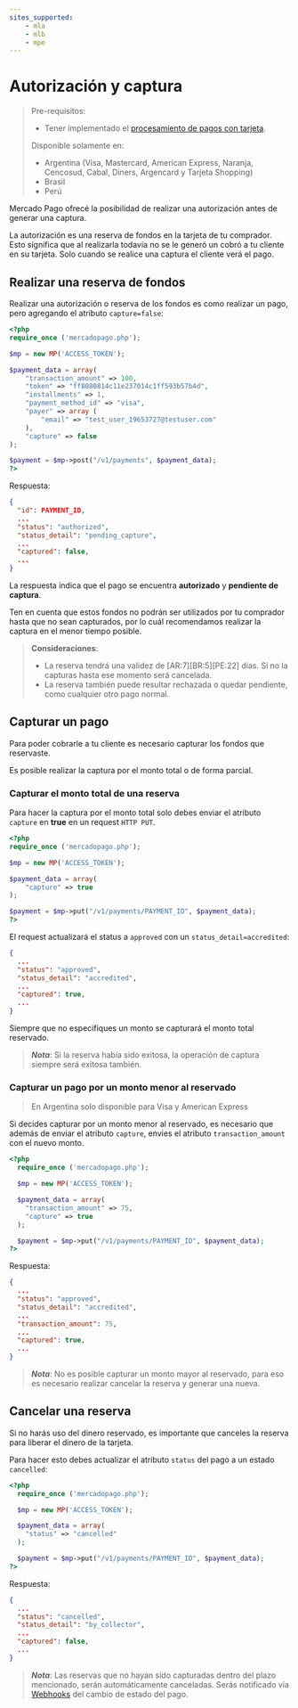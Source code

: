 ```yaml
---
sites_supported:
    - mla
    - mlb 
    - mpe
---
```


# Autorización y captura

> Pre-requisitos:
> 
> * Tener implementado el [procesamiento de pagos con tarjeta](receiving-payment-by-card.es.md).
> 
> Disponible solamente en:
> 
> * Argentina (Visa, Mastercard, American Express, Naranja, Cencosud, Cabal, Diners, Argencard y Tarjeta Shopping)
> * Brasil
> * Perú

Mercado Pago ofrecé la posibilidad de realizar una autorización antes de generar una captura.

La autorización es una reserva de fondos en la tarjeta de tu comprador. Esto significa que al realizarla todavía no se le generó un cobró a tu cliente en su tarjeta. Solo cuando se realice una captura el cliente verá el pago.

## Realizar una reserva de fondos

Realizar una autorización o reserva de los fondos es como realizar un pago, pero agregando el atributo `capture=false`:

```php
<?php
require_once ('mercadopago.php');

$mp = new MP('ACCESS_TOKEN');

$payment_data = array(
	"transaction_amount" => 100,
	"token" => "ff8080814c11e237014c1ff593b57b4d",
	"installments" => 1,
	"payment_method_id" => "visa",
	"payer" => array (
		"email" => "test_user_19653727@testuser.com"
	),
	"capture" => false
);

$payment = $mp->post("/v1/payments", $payment_data);
?>
```

Respuesta:

```json
{
  "id": PAYMENT_ID,
  ...
  "status": "authorized",
  "status_detail": "pending_capture",
  ...
  "captured": false,
  ...
}
```

La respuesta indica que el pago se encuentra **autorizado** y **pendiente de captura**.

Ten en cuenta que estos fondos no podrán ser utilizados por tu comprador hasta que no sean capturados, por lo cuál recomendamos realizar la captura en el menor tiempo posible.

> **Consideraciones**:   
> 
> * La reserva tendrá una validez de [AR:7][BR:5][PE:22] días. Si no la capturas hasta ese momento será cancelada.
> * La reserva también puede resultar rechazada o quedar pendiente, como cualquier otro pago normal.

## Capturar un pago

Para poder cobrarle a tu cliente es necesario capturar los fondos que reservaste.

Es posible realizar la captura por el monto total o de forma parcial.

### Capturar el monto total de una reserva

Para hacer la captura por el monto total solo debes enviar el atributo `capture` en **true** en un request `HTTP PUT`.

```php
<?php
require_once ('mercadopago.php');

$mp = new MP('ACCESS_TOKEN');

$payment_data = array(
	"capture" => true
);

$payment = $mp->put("/v1/payments/PAYMENT_ID", $payment_data);
?>
```

El request actualizará el status a `approved` con un `status_detail=accredited`:

```json
{
  ...
  "status": "approved",
  "status_detail": "accredited",
  ...
  "captured": true,
  ...
}
```

Siempre que no especifiques un monto se capturará el monto total reservado.

> _**Nota**_: Si la reserva había sido exitosa, la operación de captura siempre será exitosa también.

### Capturar un pago por un monto menor al reservado

> En Argentina solo disponible para Visa y American Express

Si decides capturar por un monto menor al reservado, es necesario que además de enviar el atributo `capture`, envies el atributo `transaction_amount` con el nuevo monto.

```php
<?php
  require_once ('mercadopago.php');

  $mp = new MP('ACCESS_TOKEN');

  $payment_data = array(
  	"transaction_amount" => 75,
  	"capture" => true
  );

  $payment = $mp->put("/v1/payments/PAYMENT_ID", $payment_data);
?>

```

Respuesta:

```json
{
  ...
  "status": "approved",
  "status_detail": "accredited",
  ...
  "transaction_amount": 75,
  ...
  "captured": true,
  ...
}
```

> _**Nota**_: No es posible capturar un monto mayor al reservado, para eso es necesario realizar cancelar la reserva y generar una nueva.


## Cancelar una reserva

Si no harás uso del dinero reservado, es importante que canceles la reserva para liberar el dinero de la tarjeta.

Para hacer esto debes actualizar el atributo `status` del pago a un estado `cancelled`:

```php
<?php
  require_once ('mercadopago.php');

  $mp = new MP('ACCESS_TOKEN');

  $payment_data = array(
  	"status" => "cancelled"
  );

  $payment = $mp->put("/v1/payments/PAYMENT_ID", $payment_data);
?>
```

Respuesta:

```json
{
  ...
  "status": "cancelled",
  "status_detail": "by_collector",
  ...
  "captured": false,
  ...
}
```

> _**Nota**_: Las reservas que no hayan sido capturadas dentro del plazo mencionado, serán automáticamente canceladas. Serás notificado vía [Webhooks](webhooks.es.md) del cambio de estado del pago.